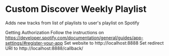 # Custom Discover Weekly Playlist
Adds new tracks from list of playlists to user's playlist on Spotify

Getting Authorization
Follow the instructions on https://developer.spotify.com/documentation/general/guides/app-settings/#register-your-app 
Set website to http://localhost:8888
Set redirect URI to http://localhost:8888/callback/

